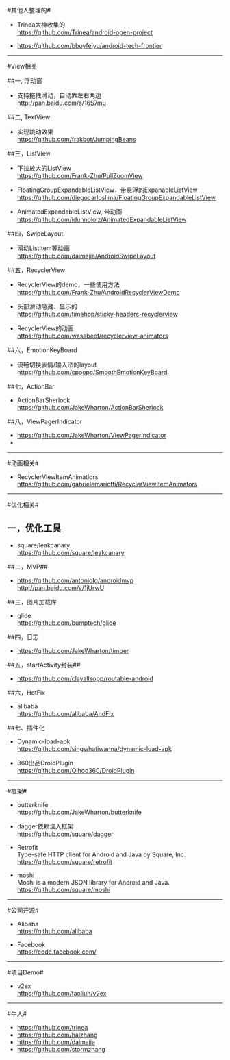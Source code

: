 #其他人整理的#
-   Trinea大神收集的   
https://github.com/Trinea/android-open-project

-   https://github.com/bboyfeiyu/android-tech-frontier


-----------
#View相关

##一, 浮动窗

-   支持拖拽滑动，自动靠左右两边  
http://pan.baidu.com/s/16S7mu

##二, TextView
-   实现跳动效果   
https://github.com/frakbot/JumpingBeans

##三，ListView
-   下拉放大的ListView  
https://github.com/Frank-Zhu/PullZoomView

-   FloatingGroupExpandableListView，带悬浮的ExpanableListView
https://github.com/diegocarloslima/FloatingGroupExpandableListView

-   AnimatedExpandableListView, 带动画   
https://github.com/idunnololz/AnimatedExpandableListView

##四，SwipeLayout
-   滑动ListItem等动画  
https://github.com/daimajia/AndroidSwipeLayout  

##五，RecyclerView
-   RecyclerView的demo，一些使用方法  
https://github.com/Frank-Zhu/AndroidRecyclerViewDemo

-   头部滑动隐藏、显示的  
https://github.com/timehop/sticky-headers-recyclerview

-   RecyclerView的动画  
https://github.com/wasabeef/recyclerview-animators

##六，EmotionKeyBoard 
-   流畅切换表情/输入法的layout  
https://github.com/cpoopc/SmoothEmotionKeyBoard

##七，ActionBar
-   ActionBarSherlock   
https://github.com/JakeWharton/ActionBarSherlock

##八，ViewPagerIndicator
-   https://github.com/JakeWharton/ViewPagerIndicator
-   

-----------
#动画相关#
-   RecyclerViewItemAnimatiors  
https://github.com/gabrielemariotti/RecyclerViewItemAnimators

-----------
#优化相关#

## 一，优化工具 ##

-   square/leakcanary  
https://github.com/square/leakcanary

##二，MVP##
-   https://github.com/antoniolg/androidmvp  
http://pan.baidu.com/s/1jUrwU

##三，图片加载库
-   glide  
https://github.com/bumptech/glide

##四，日志
-   https://github.com/JakeWharton/timber

##五，startActivity封装##
-   https://github.com/clayallsopp/routable-android

##六，HotFix
-   alibaba   
https://github.com/alibaba/AndFix

##七、插件化
-   Dynamic-load-apk   
https://github.com/singwhatiwanna/dynamic-load-apk 

-   360出品DroidPlugin   
https://github.com/Qihoo360/DroidPlugin

-----------

#框架#
-   butterknife   
https://github.com/JakeWharton/butterknife

-   dagger依赖注入框架   
https://github.com/square/dagger

-   Retrofit   
Type-safe HTTP client for Android and Java by Square, Inc.      
https://github.com/square/retrofit

-   moshi   
Moshi is a modern JSON library for Android and Java. 
https://github.com/square/moshi

-----------
#公司开源#

-   Alibaba  
https://github.com/alibaba

-   Facebook   
https://code.facebook.com/

----------
#项目Demo#
-   v2ex   
https://github.com/taoliuh/v2ex

----------
#牛人#
-   https://github.com/trinea
-   https://github.com/halzhang
-   https://github.com/daimajia
-   https://github.com/stormzhang




